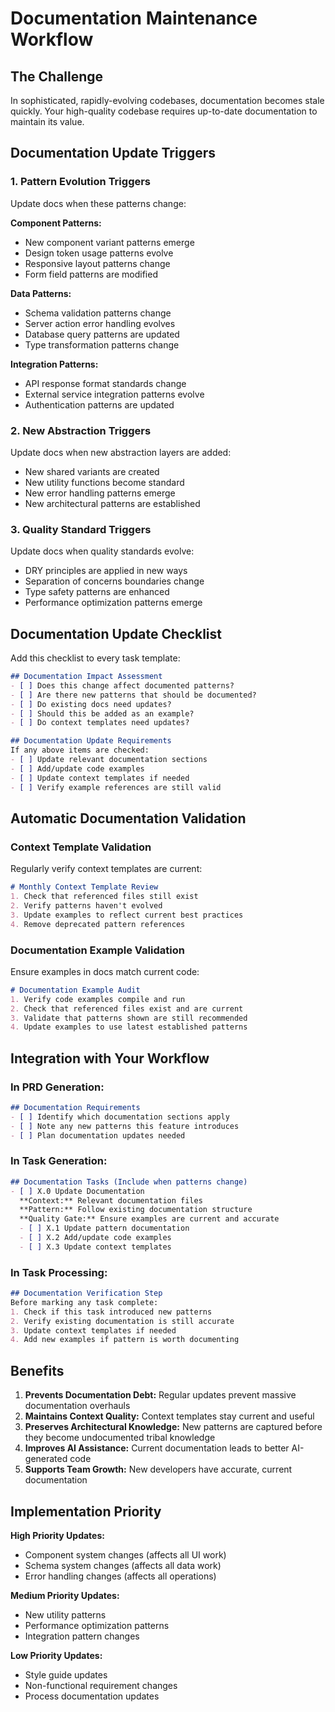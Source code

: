 # Documentation Maintenance Workflow

## The Challenge
In sophisticated, rapidly-evolving codebases, documentation becomes stale quickly. Your high-quality codebase requires up-to-date documentation to maintain its value.

## Documentation Update Triggers

### 1. **Pattern Evolution Triggers**
Update docs when these patterns change:

**Component Patterns:**
- New component variant patterns emerge
- Design token usage patterns evolve  
- Responsive layout patterns change
- Form field patterns are modified

**Data Patterns:**
- Schema validation patterns change
- Server action error handling evolves
- Database query patterns are updated
- Type transformation patterns change

**Integration Patterns:**
- API response format standards change
- External service integration patterns evolve
- Authentication patterns are updated

### 2. **New Abstraction Triggers**
Update docs when new abstraction layers are added:

- New shared variants are created
- New utility functions become standard
- New error handling patterns emerge
- New architectural patterns are established

### 3. **Quality Standard Triggers**
Update docs when quality standards evolve:

- DRY principles are applied in new ways
- Separation of concerns boundaries change
- Type safety patterns are enhanced
- Performance optimization patterns emerge

## Documentation Update Checklist

Add this checklist to every task template:

```markdown
## Documentation Impact Assessment
- [ ] Does this change affect documented patterns?
- [ ] Are there new patterns that should be documented?
- [ ] Do existing docs need updates?
- [ ] Should this be added as an example?
- [ ] Do context templates need updates?

## Documentation Update Requirements
If any above items are checked:
- [ ] Update relevant documentation sections
- [ ] Add/update code examples
- [ ] Update context templates if needed
- [ ] Verify example references are still valid
```

## Automatic Documentation Validation

### Context Template Validation
Regularly verify context templates are current:

```markdown
# Monthly Context Template Review
1. Check that referenced files still exist
2. Verify patterns haven't evolved
3. Update examples to reflect current best practices
4. Remove deprecated pattern references
```

### Documentation Example Validation
Ensure examples in docs match current code:

```markdown
# Documentation Example Audit
1. Verify code examples compile and run
2. Check that referenced files exist and are current
3. Validate that patterns shown are still recommended
4. Update examples to use latest established patterns
```

## Integration with Your Workflow

### In PRD Generation:
```markdown
## Documentation Requirements
- [ ] Identify which documentation sections apply
- [ ] Note any new patterns this feature introduces
- [ ] Plan documentation updates needed
```

### In Task Generation:
```markdown
## Documentation Tasks (Include when patterns change)
- [ ] X.0 Update Documentation
  **Context:** Relevant documentation files
  **Pattern:** Follow existing documentation structure
  **Quality Gate:** Ensure examples are current and accurate
  - [ ] X.1 Update pattern documentation
  - [ ] X.2 Add/update code examples
  - [ ] X.3 Update context templates
```

### In Task Processing:
```markdown
## Documentation Verification Step
Before marking any task complete:
1. Check if this task introduced new patterns
2. Verify existing documentation is still accurate
3. Update context templates if needed
4. Add new examples if pattern is worth documenting
```

## Benefits

1. **Prevents Documentation Debt:** Regular updates prevent massive documentation overhauls
2. **Maintains Context Quality:** Context templates stay current and useful
3. **Preserves Architectural Knowledge:** New patterns are captured before they become undocumented tribal knowledge
4. **Improves AI Assistance:** Current documentation leads to better AI-generated code
5. **Supports Team Growth:** New developers have accurate, current documentation

## Implementation Priority

**High Priority Updates:**
- Component system changes (affects all UI work)
- Schema system changes (affects all data work)
- Error handling changes (affects all operations)

**Medium Priority Updates:**
- New utility patterns
- Performance optimization patterns
- Integration pattern changes

**Low Priority Updates:**
- Style guide updates
- Non-functional requirement changes
- Process documentation updates
